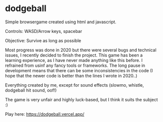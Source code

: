 # dodgeball

Simple browsergame created using html and javascript.

Controls: WASD/Arrow keys, spacebar

Objective: Survive as long as possible

Most progress was done in 2020 but there were several bugs and technical issues, I recently decided to finish the project. 
This game has been a learning experience, as I have never made anything like this before. I refrained from usinf any fancy tools or frameworks.
The long pause in development means that there can be some inconsistencies in the code (I hope that the newer code is better than the lines I wrote in 2020..)

Everything created by me, except for sound effects (slowmo, whistle, dodgeball hit sound, oof!)

The game is very unfair and highly luck-based, but I think it suits the subject :)

Play here: https://dodgeball.vercel.app/
